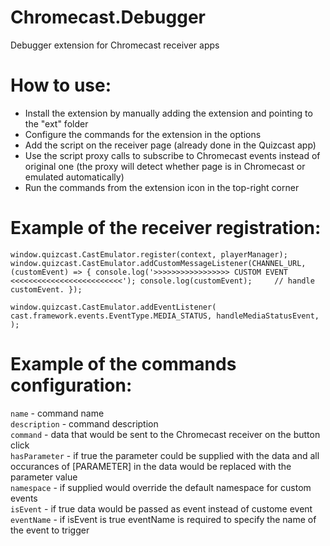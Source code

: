 # Chromecast.Debugger
Debugger extension for Chromecast receiver apps

# How to use:
- Install the extension by manually adding the extension and pointing to the "ext" folder
- Configure the commands for the extension in the options
- Add the script on the receiver page (already done in the Quizcast app)
- Use the script proxy calls to subscribe to Chromecast events instead of original one (the proxy will detect whether page is in Chromecast or emulated automatically)
- Run the commands from the extension icon in the top-right corner

# Example of the receiver registration:

`window.quizcast.CastEmulator.register(context, playerManager);
window.quizcast.CastEmulator.addCustomMessageListener(CHANNEL_URL, (customEvent) => {
    console.log('>>>>>>>>>>>>>>>>> CUSTOM EVENT <<<<<<<<<<<<<<<<<<<<<<<<<');
    console.log(customEvent);    
    // handle customEvent.
  });`

 `window.quizcast.CastEmulator.addEventListener(
    cast.framework.events.EventType.MEDIA_STATUS,
    handleMediaStatusEvent,
  );`

# Example of the commands configuration:

`name` - command name  
`description` - command description  
`command` - data that would be sent to the Chromecast receiver on the button click  
`hasParameter` - if true the parameter could be supplied with the data and all occurances of [PARAMETER] in the data would be replaced with the parameter value  
`namespace` - if supplied would override the default namespace for custom events  
`isEvent` - if true data would be passed as event instead of custome event  
`eventName` - if isEvent is true eventName is required to specify the name of the event to trigger  
